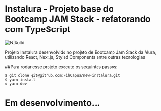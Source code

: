 # Instalura - Projeto base do Bootcamp JAM Stack - refatorando com TypeScript

![N|Solid](https://github.com/alura-challenges/instalura-base/raw/main/_docs/projeto-base.png)

Projeto Instalura desenvolvido no projeto de Bootcamp Jam Stack da Alura, utilizando React, Next.js, Styled Components entre outras tecnologias


##Para rodar esse projeto execute os seguintes passos: 

```
$ git clone git@github.com:FihCapua/new-instalura.git
$ yarn install
$ yarn dev
```

# Em desenvolvimento...
